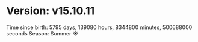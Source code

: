 # Version: v15.10.11
Time since birth: 5795 days, 139080 hours, 8344800 minutes, 500688000 seconds
Season: Summer ☀️

